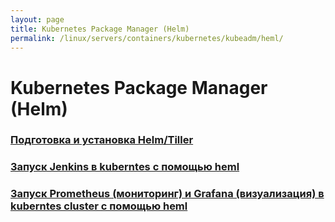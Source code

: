 ```yaml
---
layout: page
title: Kubernetes Package Manager (Helm)
permalink: /linux/servers/containers/kubernetes/kubeadm/heml/
---
```


# Kubernetes Package Manager (Helm)

### [Подготовка и установка Helm/Tiller](/linux/servers/containers/kubernetes/kubeadm/heml/install/)

### [Запуск Jenkins в kuberntes с помощью heml](/linux/servers/containers/kubernetes/kubeadm/heml/jenkins/)

### [Запуск Prometheus (мониторинг) и Grafana (визуализация) в kuberntes cluster с помощью heml](/linux/servers/containers/kubernetes/kubeadm/heml/prometheus-and-grafana/)
